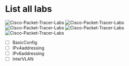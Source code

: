 # List all labs

![Cisco-Packet-Tracer-Labs](https://img.shields.io/github/issues/spy86/Cisco-Packet-Tracer-Labs.svg) ![Cisco-Packet-Tracer-Labs](https://img.shields.io/github/forks/spy86/Cisco-Packet-Tracer-Labs.svg) ![Cisco-Packet-Tracer-Labs](https://img.shields.io/github/stars/spy86/Cisco-Packet-Tracer-Labs.svg) ![Cisco-Packet-Tracer-Labs](https://img.shields.io/github/license/spy86/Cisco-Packet-Tracer-Labs.svg) ![Cisco-Packet-Tracer-Labs](https://img.shields.io/twitter/url/https/github.com/spy86/Cisco-Packet-Tracer-Labs.svg?style=social)

- [ ] BasicConfig
- [ ] IPv4addressing
- [ ] IPv6addressing
- [ ] InterVLAN
